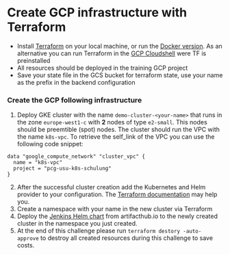 # Create GCP infrastructure with Terraform
- Install [Terraform](https://developer.hashicorp.com/terraform/tutorials/aws-get-started/install-cli) on your local machine, or run the [Docker version](https://hub.docker.com/r/hashicorp/terraform). As an alternative you can run Terraform in the [GCP Cloudshell](https://shell.cloud.google.com) were TF is preinstalled 
- All resources should be deployed in the training GCP project
- Save your state file in the GCS bucket for terraform state, use your name as the prefix in the backend configuration

### Create the GCP following infrastructure

1. Deploy GKE cluster with the name `demo-cluster-<your-name>` that runs in the zone `europe-west1-c` with **2** nodes of type `e2-small`. This nodes should be preemtible (spot) nodes. The cluster should run the VPC with the name `k8s-vpc`. To retrieve the self_link of the VPC you can use the following code snippet:
```
data "google_compute_network" "cluster_vpc" {
  name = "k8s-vpc"
  project = "pcg-usu-k8s-schulung"
}
```
2. After the successful cluster creation add the Kubernetes and Helm provider to your configuration. The [Terraform documentation](https://registry.terraform.io/providers/hashicorp/google-beta/latest/docs/guides/using_gke_with_terraform) may help you.
3. Create a namespace with your name in the new cluster via Terraform
4. Deploy the [Jenkins Helm chart](https://artifacthub.io/packages/helm/jenkinsci/jenkins) from artifacthub.io to the newly created cluster in the namespace you just created.
5. At the end of this challenge please run `terraform destory -auto-approve` to destroy all created resources during this challenge to save costs.